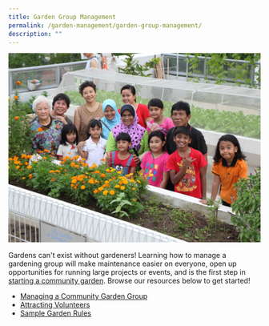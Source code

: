 ```yaml
---
title: Garden Group Management
permalink: /garden-management/garden-group-management/
description: ""
---
```

<img title="Community Gardeners posing next to a planter bed. Photo by NParks." src="/images/Gardeners/Posing%20(7).jpg">
<p>Gardens can't exist without gardeners! Learning how to manage a gardening group will make maintenance easier on everyone, open up opportunities for running large projects or events, and is the first step in <a href="/get-involved/community-gardens/">starting a community garden</a>.  Browse our resources below to get started!</p>
<ul>
	<li><a href="/page-index/garden-group-management/managing-a-community-garden-group/">Managing a Community Garden Group</a></li>
	<li><a href="/page-index/garden-group-management/attracting-volunteers/">Attracting Volunteers</a></li>
	<li><a href="/page-index/garden-group-management/sample-garden-rules/">Sample Garden Rules</a></li>
	</ul>